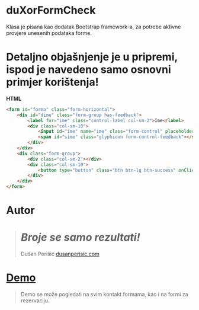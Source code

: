 # duXorFormCheck


Klasa je pisana kao dodatak Bootstrap framework-a, za potrebe aktivne provjere unesenih podataka forme.

# Detaljno objašnjenje je u pripremi, ispod je navedeno samo osnovni primjer korištenja!

**HTML**  

```html
<form id="forma" class="form-horizontal">
	<div id="dime" class="form-group has-feedback">
		<label for="ime" class="control-label col-sm-2">Ime</label>	
		<div class="col-sm-10">
			<input id="ime" name="ime" class="form-control" placeholder="Unesite vaše ime">
			<span id="sime" class="glyphicon form-control-feedback"></span>
		</div>
	</div>
	<div class="form-group">
		<div class="col-sm-2"></div>
		<div class="col-sm-10">
			<button type="button" class="btn btn-lg btn-success" onClick="duXorFormCheck.submit('forma')">Submit</button>
		</div>
	</div>
</form>
```

# Autor

> # *Broje se samo rezultati!*
> Dušan Perišić
> [dusanperisic.com](https://dusanperisic.com) 

# [Demo](http://test.najsmestaj.com) 

> Demo se može pogledati na svim kontakt formama, kao i na formi za rezervaciju.